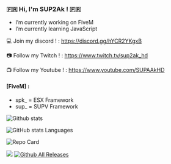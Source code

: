 ### :fr: Hi, I'm SUP2Ak ! :fr:

- I’m currently working on FiveM
- I’m currently learning JavaScript

💻 Join my discord ! : https://discord.gg/hYCR2YKgxB

📷 Follow my Twitch ! : https://www.twitch.tv/sup2ak_hd

📺 Follow my Youtube ! : https://www.youtube.com/SUPAAkHD

#### [FiveM] :
- spk_ = ESX Framework
- sup_ = SUPV Framework 

![Github stats](https://github-readme-stats.vercel.app/api?username=SUP2Ak&show_icons=true&theme=radical)

![GitHub stats Languages](https://github-readme-stats.vercel.app/api/top-langs/?username=SUP2Ak&layout=compact&theme=radical)

![Repo Card](https://github-readme-stats.vercel.app/api/pin/?username=SUP2Ak&repo=spk_core&show_owner=true&theme=radical)

![](https://komarev.com/ghpvc/?username=SUP2Ak&color=brightgreen)
[![Github All Releases](https://img.shields.io/github/downloads/SUP2Ak/spk_core/total.svg)]()



